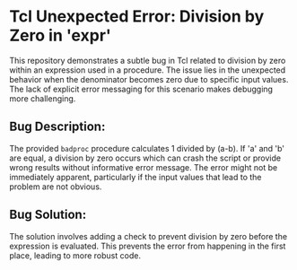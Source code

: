 # Tcl Unexpected Error: Division by Zero in 'expr'

This repository demonstrates a subtle bug in Tcl related to division by zero within an expression used in a procedure.  The issue lies in the unexpected behavior when the denominator becomes zero due to specific input values. The lack of explicit error messaging for this scenario makes debugging more challenging.

## Bug Description:

The provided `badproc` procedure calculates 1 divided by (a-b). If 'a' and 'b' are equal, a division by zero occurs which can crash the script or provide wrong results without informative error message. The error might not be immediately apparent, particularly if the input values that lead to the problem are not obvious.

## Bug Solution:

The solution involves adding a check to prevent division by zero before the expression is evaluated.  This prevents the error from happening in the first place, leading to more robust code.